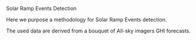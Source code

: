 Solar Ramp Events Detection

Here we purpose a methodology for Solar Ramp Events detection.

The used data are derived from a bouquet of All-sky imagers GHI forecasts.
 

